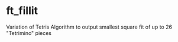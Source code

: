 # ft_fillit
Variation of Tetris Algorithm to output smallest square fit of up to 26 "Tetrimino" pieces
